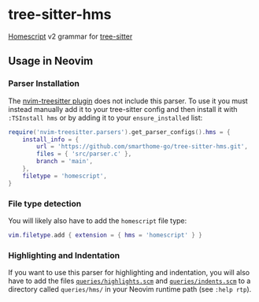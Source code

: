 # tree-sitter-hms

[Homescript](https://github.com/smarthome-go/homescript) v2 grammar for
[tree-sitter](https://github.com/tree-sitter/tree-sitter)

## Usage in Neovim

### Parser Installation

The [nvim-treesitter plugin](https://github.com/nvim-treesitter/nvim-treesitter)
does not include this parser. To use it you must instead manually add it to your
tree-sitter config and then install it with `:TSInstall hms` or by adding it to
your `ensure_installed` list:

```lua
require('nvim-treesitter.parsers').get_parser_configs().hms = {
    install_info = {
        url = 'https://github.com/smarthome-go/tree-sitter-hms.git',
        files = { 'src/parser.c' },
        branch = 'main',
    },
    filetype = 'homescript',
}
```

### File type detection

You will likely also have to add the `homescript` file type:

```lua
vim.filetype.add { extension = { hms = 'homescript' } }
```

### Highlighting and Indentation

If you want to use this parser for highlighting and indentation, you will also
have to add the files [`queries/highlights.scm`](./queries/highlights.scm) and
[`queries/indents.scm`](./queries/indents.scm) to a directory called
`queries/hms/` in your Neovim runtime path (see `:help rtp`).
